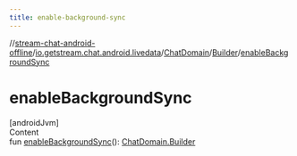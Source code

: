 ```yaml
---
title: enable-background-sync
---
```

//[stream-chat-android-offline](../../../../index.md)/[io.getstream.chat.android.livedata](../../index.md)/[ChatDomain](../index.md)/[Builder](index.md)/[enableBackgroundSync](enableBackgroundSync.md)



# enableBackgroundSync  
[androidJvm]  
Content  
fun [enableBackgroundSync](enableBackgroundSync.md)(): [ChatDomain.Builder](index.md)  



